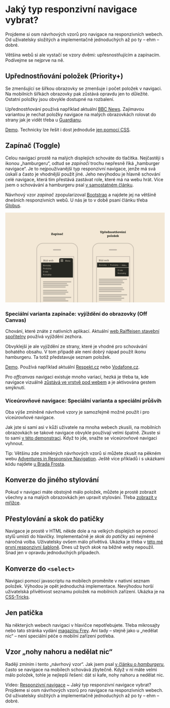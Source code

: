 # Jaký typ responzivní navigace vybrat?

Projdeme si osm návrhových vzorů pro navigace na responzivních webech. Od uživatelsky složitých a implementačně jednoduchých až po ty – ehm – dobré. 

Většina webů si ale vystačí se vzory dvěmi: upřesnostňujícím a zapínacím. Podívejme se nejprve na ně.

## Upřednostňování položek (Priority+)

Se zmenšující se šířkou obrazovky se zmenšuje i počet položek v navigaci. Na mobilních šířkách obrazovky pak zůstává opravdu jen to důležité. Ostatní položky jsou obvykle dostupné na rozbalení.  

Upřednostňování používá například aktuální [BBC News](http://www.bbc.com/news). Zajímavou variantou je nechat položky navigace na malých obrazovkách rolovat do strany jak je vidět třeba u [Guardianu](http://www.theguardian.com/international).

[Demo](https://justmarkup.com/lab/juma/nav/example2/). Technicky lze řešit i dost jednoduše [jen pomocí CSS](http://codepen.io/olach/details/adeMzP). 

## Zapínač (Toggle)

Celou navigaci prostě na malých displejích schováte do tlačítka. Nejčastěji s ikonou „hamburgeru“, odtud se *zapínači* trochu nepřesně říká „hamburger navigace“. Je to nejpoužívanější typ responzivní navigace, jenže má svá úskalí a často je vhodnější použít jiné. Jeho nevýhodou je hlavně schování celé navigace, která tím přestává zastávat role, které má na webu hrát. Více jsem o schovávání a hamburgeru psal [v samostatném článku](mobilni-navigace-hamburger.md). 

Návrhový vzor *zapínač* zpopularizoval [Bootstrap](http://getbootstrap.com/) a najdete jej na většině dnešních responzivních webů. U nás je to v době psaní článku třeba [Globus](https://www.globus.cz/).

![Návrhové vzory pro responzivní navigace](dist/images/original/responzivni-navigace.jpg)

### Speciální varianta zapínače: vyjíždění do obrazovky (Off Canvas)

Chování, které znáte z nativních aplikací. Aktuální [web Raiffeisen stavební spořitelny](https://www.rsts.cz/) používá vyjíždění zezhora.

Obvyklejší je ale vyjíždění ze strany, které je vhodné pro schovávání bohatého obsahu. V tom případě ale není dobrý nápad použít ikonu hamburgeru. Ta totiž představuje seznam položek. 

[Demo](http://jasonweaver.name/lab/offcanvas/). Používá například aktuální [Respekt.cz](http://www.respekt.cz) nebo [Vodafone.cz](http://www.vodafone.cz/).

Pro *offcanvas* navigaci existuje mnoho variací, hezká je třeba ta, kde navigace vizuálně [zůstává ve vrstvě pod webem](http://responsivenavigation.net/examples/off-canvas-slide/always-off-canvas.html) a je aktivována gestem smýknutí.

### Víceúrovňové navigace: Speciální varianta a speciální průšvih

Oba výše zmíněné návrhové vzory je samozřejmě možné použít i pro víceúrovňové navigace. 

Jak jste si sami asi v kůži uživatele na mnoha webech zkusili, na mobilních obrazovkách se takové navigace obvykle používají velmi špatně. Zkuste si to sami [v této demonstraci](http://responsivenavigation.net/examples/multi-toggle/index.html). Když to jde, snažte se víceúrovňové navigaci vyhnout. 

Tip: Většinu zde zmíněných návrhových vzorů si můžete zkusit na pěkném webu [Adventures in Responsive Navigation](http://responsivenavigation.net/). Ještě více příkladů i s ukázkami kódu najdete [u Brada Frosta](https://bradfrost.github.io/this-is-responsive/patterns.html#navigation).

## Konverze do jiného stylování

Pokud v navigaci máte obstojně málo položek, můžete je prostě zobrazit všechny a na malých obrazovkách jen upravit stylování. Třeba [zobrazit v mřížce](http://responsivenavigation.net/examples/clean-grid/index.html). 

## Přestylování a skok do patičky

Navigace je prostě v HTML někde dole a na velkých displejích se pomocí stylů umístí do hlavičky. Implementačně je *skok do patičky* asi nejméně náročná volba. Uživatelsky ovšem málo přívětivá.  Ukázka je třeba v [této mé první responzivní šabloně](http://www.vzhurudolu.cz/projects/snowkidz-mobile-demo/custom-mobile/). Dnes už bych *skok* na běžné weby nepoužil. Snad jen v opravdu jednoduchých případech.

## Konverze do `<select>`

Navigaci pomocí javascriptu na mobilech proměníte v nativní seznam položek. Výhodou je opět jednoduchá implementace. Nevýhodou horší uživatelská přívětivost seznamu položek na mobilních zařízení. Ukázka je na [CSS-Tricks](https://css-tricks.com/convert-menu-to-dropdown/).

## Jen patička

Na některých webech navigaci v hlavičce nepotřebujete. Třeba mikrosajty nebo tato stránka vydání [magazínu Frey](http://fray.com/issue3/). Ani tady – stejně jako u „nedělat nic“ – není speciální péče o mobilní zařízení potřeba.

## Vzor „nohy nahoru a nedělat nic“

Raději zmíním i tento „návrhový vzor“. Jak jsem psal [v článku o *hamburgeru*](mobilni-navigace-hamburger.md), často se navigace na mobilech schovává zbytečně. Když v ní máte velmi málo položek, tohle je nejlepší řešení: dát si kafe, nohy nahoru a nedělat nic. 

<p class="video">
Video: <a href="https://www.youtube.com/watch?v=D4IDwYCWfJk">Responzivní navigace</a> ~ Jaký typ responzivní navigace vybrat? Projdeme si osm návrhových vzorů pro navigace na responzivních webech. Od uživatelsky složitých a implementačně jednoduchých až po ty – ehm – dobré.
</p>

